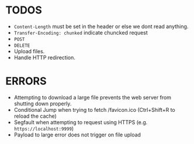 # TODOS

- `Content-Length` must be set in the header or else we dont read anything.
- `Transfer-Encoding: chunked` indicate chuncked request
- `POST`
- `DELETE`
- Upload files.
- Handle HTTP redirection.

# ERRORS

- Attempting to download a large file prevents the web server from shutting down properly.
- Conditional Jump when trying to fetch /favicon.ico (Ctrl+Shift+R to reload the cache)
- Segfault when attempting to request using HTTPS (e.g. `https://localhost:9999`)
- Payload to large error does not trigger on file upload
